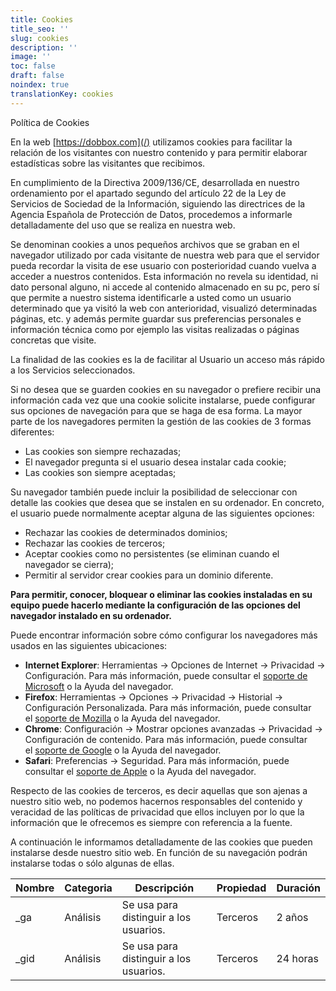 ```yaml
---
title: Cookies
title_seo: ''
slug: cookies
description: ''
image: ''
toc: false
draft: false
noindex: true
translationKey: cookies
---
```

Política de Cookies

En la web [https://dobbox.com](/) utilizamos cookies para facilitar la relación de los visitantes con nuestro contenido y para permitir elaborar estadísticas sobre las visitantes que recibimos.

En cumplimiento de la Directiva 2009/136/CE, desarrollada en nuestro ordenamiento por el apartado segundo del artículo 22 de la Ley de Servicios de Sociedad de la Información, siguiendo las directrices de la Agencia Española de Protección de Datos, procedemos a informarle detalladamente del uso que se realiza en nuestra web.

Se denominan cookies a unos pequeños archivos que se graban en el navegador utilizado por cada visitante de nuestra web para que el servidor pueda recordar la visita de ese usuario con posterioridad cuando vuelva a acceder a nuestros contenidos. Esta información no revela su identidad, ni dato personal alguno, ni accede al contenido almacenado en su pc, pero sí que permite a nuestro sistema identificarle a usted como un usuario determinado que ya visitó la web con anterioridad, visualizó determinadas páginas, etc. y además permite guardar sus preferencias personales e información técnica como por ejemplo las visitas realizadas o páginas concretas que visite.

La finalidad de las cookies es la de facilitar al Usuario un acceso más rápido a los Servicios seleccionados.

Si no desea que se guarden cookies en su navegador o prefiere recibir una información cada vez que una cookie solicite instalarse, puede configurar sus opciones de navegación para que se haga de esa forma. La mayor parte de los navegadores permiten la gestión de las cookies de 3 formas diferentes:

- Las cookies son siempre rechazadas;
- El navegador pregunta si el usuario desea instalar cada cookie;
- Las cookies son siempre aceptadas;

Su navegador también puede incluir la posibilidad de seleccionar con detalle las cookies que desea que se instalen en su ordenador. En concreto, el usuario puede normalmente aceptar alguna de las siguientes opciones:

- Rechazar las cookies de determinados dominios;
- Rechazar las cookies de terceros;
- Aceptar cookies como no persistentes (se eliminan cuando el navegador se cierra);
- Permitir al servidor crear cookies para un dominio diferente.

**Para permitir, conocer, bloquear o eliminar las cookies instaladas en su equipo puede hacerlo mediante la configuración de las opciones del navegador instalado en su ordenador.**

Puede encontrar información sobre cómo configurar los navegadores más usados en las siguientes ubicaciones:

- **Internet Explorer**: Herramientas -> Opciones de Internet -> Privacidad -> Configuración. Para más información, puede consultar el [soporte de Microsoft](http://windows.microsoft.com/es-ES/windows/support "nofollow") o la Ayuda del navegador.
- **Firefox**: Herramientas -> Opciones -> Privacidad -> Historial -> Configuración Personalizada. Para más información, puede consultar el [soporte de Mozilla](http://support.mozilla.org/es/home "nofollow") o la Ayuda del navegador.
- **Chrome**: Configuración -> Mostrar opciones avanzadas -> Privacidad -> Configuración de contenido. Para más información, puede consultar el [soporte de Google](http://support.google.com/chrome/?hl=es "nofollow") o la Ayuda del navegador.
- **Safari**: Preferencias -> Seguridad. Para más información, puede consultar el [soporte de Apple](http://www.apple.com/es/support/safari/ "nofollow") o la Ayuda del navegador.

Respecto de las cookies de terceros, es decir aquellas que son ajenas a nuestro sitio web, no podemos hacernos responsables del contenido y veracidad de las políticas de privacidad que ellos incluyen por lo que la información que le ofrecemos es siempre con referencia a la fuente.

A continuación le informamos detalladamente de las cookies que pueden instalarse desde nuestro sitio web. En función de su navegación podrán instalarse todas o sólo algunas de ellas.

|Nombre|Categoria|Descripción|Propiedad|Duración|
|---|---|---|---|---|
|_ga|Análisis|Se usa para distinguir a los usuarios.|Terceros|2 años|
|_gid|Análisis|Se usa para distinguir a los usuarios.|Terceros|24 horas|




